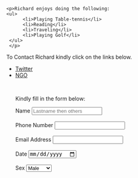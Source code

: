     <p>Richard enjoys doing the following:
    <ul>
          <li>Playing Table-tennis</li>
          <li>Reading</li>
          <li>Traveling</li>
          <li>Playing Golf</li>
     </ul>
     </p>
  <p>To Contact Richard kindly click on the links below.
   <ul>
     <li><a href="http//www.twitter.com/olojooluwatobi">Twitter</a>
     <li><a href="http//www.trinitycharitiesinc.org">NGO</a>
  </p>
    </section>
    <br>
    <footer>
        <form action="#">
      <p>Kindly fill in the form below:</p>
         <div>
               <label for="name">Name</label>
               <input type="text" id="name"
                placeholder="Lastname then others ">
               <br><br>
               </div>
               <div>
               <label for="Phone Number">Phone
                Number</label>
               <input type="tel" name="number"
                id="number">
                <br><br>
                </div>
                <div>
               <label for="Email Address">Email
                Address</label>
               <input type="text" id="email">
               <br><br>
               </div>
               <div>
               <label for="Date">Date</label>
               <input type="date" id="Date">
               <br><br>
               </div>
               <label for="Sex">Sex</label>
               <Select name="Sex">
               <option value="Male">Male</option>
               <option 
                value="female">Female</option>
               <option 
                value="others">Others</option>
               <br><br>
               <label for="Submit">Submit</label> 
               <input type="Button" value="Submit">
</form>
</body>
</html>
